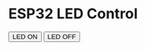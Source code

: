 <!DOCTYPE html>
<html>
<head>
    <title>ESP32 LED Control</title>
    <script>
        function toggleLED(state) {
            fetch("https://a-te-firebase-projekted.firebaseio.com/led.json", {
                method: "PUT",
                body: JSON.stringify({ "state": state }),
                headers: { "Content-Type": "application/json" }
            });
        }
    </script>
</head>
<body>
    <h1>ESP32 LED Control</h1>
    <button onclick="toggleLED('ON')">LED ON</button>
    <button onclick="toggleLED('OFF')">LED OFF</button>
</body>
</html>
